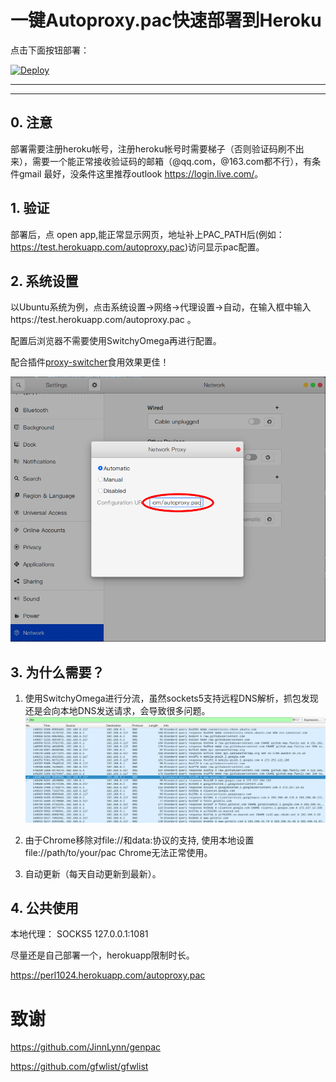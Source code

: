 # 一键Autoproxy.pac快速部署到Heroku

点击下面按钮部署：

[![Deploy](https://www.herokucdn.com/deploy/button.png)](https://heroku.com/deploy)
- - -
- - -

## 0. 注意

部署需要注册heroku帐号，注册heroku帐号时需要梯子（否则验证码刷不出来），需要一个能正常接收验证码的邮箱（@qq.com，@163.com都不行），有条件gmail
最好，没条件这里推荐outlook <https://login.live.com/>。

## 1. 验证

部署后，点 open app,能正常显示网页，地址补上PAC_PATH后(例如：<https://test.herokuapp.com/autoproxy.pac>)访问显示pac配置。

## 2. 系统设置

以Ubuntu系统为例，点击系统设置->网络->代理设置->自动，在输入框中输入https://test.herokuapp.com/autoproxy.pac 。

配置后浏览器不需要使用SwitchyOmega再进行配置。

配合插件[proxy-switcher](https://extensions.gnome.org/extension/771/proxy-switcher/)食用效果更佳！

![conf](img/conf.png)

## 3. 为什么需要？

1. 使用SwitchyOmega进行分流，虽然sockets5支持远程DNS解析，抓包发现还是会向本地DNS发送请求，会导致很多问题。
![wire](img/wireshark.png)
   
2. 由于Chrome移除对file://和data:协议的支持, 使用本地设置file://path/to/your/pac Chrome无法正常使用。

3. 自动更新（每天自动更新到最新）。 

## 4. 公共使用

本地代理： SOCKS5 127.0.0.1:1081

尽量还是自己部署一个，herokuapp限制时长。

https://perl1024.herokuapp.com/autoproxy.pac


# 致谢

https://github.com/JinnLynn/genpac

https://github.com/gfwlist/gfwlist

